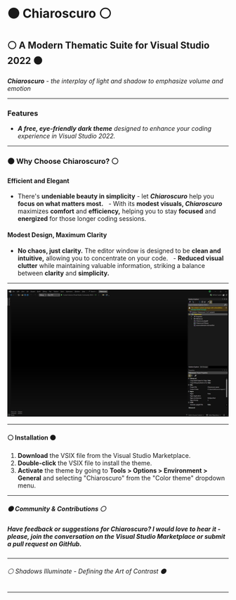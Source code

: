 ﻿# ⚫ **Chiaroscuro** ⚪

## ⚪ A Modern Thematic Suite for Visual Studio 2022 ⚫

***Chiaroscuro** - the interplay of light and shadow to emphasize volume and emotion*

---

### Features

- ***A free, eye-friendly dark theme** designed to enhance your coding experience in Visual Studio 2022.*

---

### ⚫ Why Choose Chiaroscuro? ⚪

#### Efficient and Elegant

- There's **undeniable beauty in simplicity** - let ***Chiaroscuro*** help you **focus on what matters most.**
  - With its **modest visuals, *Chiaroscuro*** maximizes **comfort** and **efficiency,** helping you to stay **focused** and **energized** for those longer coding sessions.

#### Modest Design, Maximum Clarity

- **No chaos, just clarity.**  The editor window is designed to be **clean and intuitive,** allowing you to concentrate on your code.
  - **Reduced visual clutter** while maintaining valuable information, striking a balance between **clarity** and **simplicity.**

---

![Chiaroscuro Photo](./ChiaroscuroPreview01.jpg)

---

#### ⚪ Installation ⚫

1. **Download** the VSIX file from the Visual Studio Marketplace.
2. **Double-click** the VSIX file to install the theme.
3. **Activate** the theme by going to **Tools > Options > Environment > General** and selecting "Chiaroscuro" from the "Color theme" dropdown menu.

---

##### ⚫ Community & Contributions ⚪

##### Have feedback or suggestions for *Chiaroscuro*? I would love to hear it - please, join the conversation on the Visual Studio Marketplace or submit a pull request on GitHub.

---

###### ⚪ *Shadows Illuminate - Defining the Art of Contrast* ⚫

---